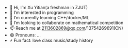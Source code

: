 - 👋 Hi, I’m Xu Yitian(a freshman in ZJUT)
- 👀 I’m interested in programming
- 🌱 I’m currently learning C++/docker/ML
- 💞️ I’m looking to collaborate on mathematical competition
- 📫 Reach me at 2113602869@qq.com/13754269691(CN)
- 😄 Pronouns: ...
- ⚡ Fun fact: love class music/study history

<!---
2113602869/2113602869 is a ✨ special ✨ repository because its `README.md` (this file) appears on your GitHub profile.
You can click the Preview link to take a look at your changes.
--->
